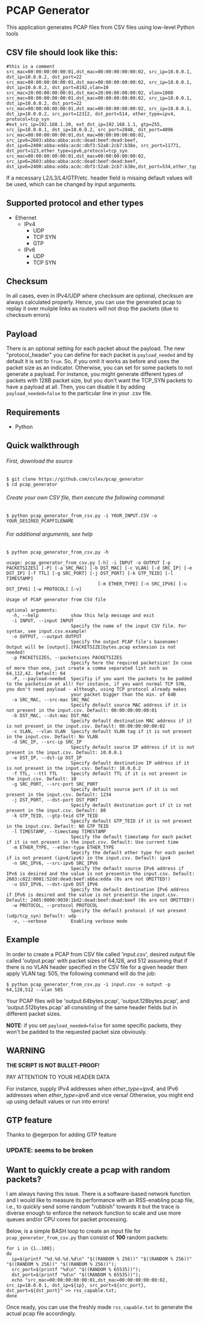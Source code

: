 # PCAP Generator
This application generates PCAP files from CSV files using low-level Python tools

## CSV file should look like this:
```
#this is a comment
src_mac=00:00:00:00:00:01,dst_mac=00:00:00:00:00:02, src_ip=10.0.0.1, dst_ip=10.0.0.2, dst_port=22
src_mac=00:00:00:00:00:01,dst_mac=00:00:00:00:00:02, src_ip=10.0.0.1, dst_ip=10.0.0.2, dst_port=8192,vlan=10
src_mac=20:00:00:00:00:01,dst_mac=20:00:00:00:00:02, vlan=1000
src_mac=00:00:00:00:00:01,dst_mac=00:00:00:00:00:02, src_ip=10.0.0.1, dst_ip=10.0.0.2, dst_port=22
src_mac=00:00:00:00:00:01,dst_mac=00:00:00:00:00:02, src_ip=10.0.0.1, dst_ip=10.0.0.2, src_port=12312, dst_port=514, ether_type=ipv4, protocol=tcp_syn
#ext_src_ip=192.168.1.20, ext_dst_ip=192.168.1.1, gtp=255, src_ip=10.0.0.1, dst_ip=10.0.0.2, src_port=2048, dst_port=4096
src_mac=00:00:00:00:00:01,dst_mac=00:00:00:00:00:02, src_ipv6=2603:abba:abba:acdc:dead:beef:dead:beef, dst_ipv6=2400:abba:edda:acdc:dbf3:52a8:2cb7:b38e, src_port=11771, dst_port=123,ether_type=ipv6,protocol=tcp_syn
src_mac=00:00:00:00:00:01,dst_mac=00:00:00:00:00:02, src_ipv6=2603:abba:abba:acdc:dead:beef:dead:beef, dst_ipv6=2400:abba:edda:acdc:dbf3:52a8:2cb7:b38e,dst_port=534,ether_type=ipv6,protocol=udp

```
 If a necessary L2/L3/L4/GTP/etc. header field is missing default values will be used, which can be changed by input arguments.
 
## Supported protocol and ether types
- Ethernet
  - IPv4
    - UDP
    - TCP SYN
    - GTP
  - IPv6
    - UDP
    - TCP SYN

## Checksum
In all cases, even in IPv4/UDP where checksum are optional, checksum are always calculated properly.
Hence, you can use the generated pcap to replay it over muliple links as routers will not drop the packets (due to checksum errors)

## Payload
There is an optional setting for each packet about the payload. The new "protocol_header" you can define for each packet is `payload_needed` and by default it is set to `True`. 
So, if you omit it works as before and uses the packet size as an indicator.
Otherwise, you can set for some packets to not generate a payload. For instance, you might generate different types of packets with 128B packet size, but you don't want the TCP_SYN packets to have a payload at all. Then, you can disable it by adding `payload_needed=false` to the particular line in your .csv file.

## Requirements
 - Python
 
## Quick walkthrough
###### First, download the source
```
$ git clone https://github.com/cslev/pcap_generator
$ cd pcap_generator
```

###### Create your own CSV file, then execute the following command:
```
$ python pcap_generator_from_csv.py -i YOUR_INPUT.CSV -o YOUR_DESIRED_PCAPFILENAME
```

###### For additional arguments, see help
```
$ python pcap_generator_from_csv.py -h

usage: pcap_generator_from_csv.py [-h] -i INPUT -o OUTPUT [-p PACKETSIZES] [-P] [-a SRC_MAC] [-b DST_MAC] [-c VLAN] [-d SRC_IP] [-e DST_IP] [-f TTL] [-g SRC_PORT] [-j DST_PORT] [-k GTP_TEID] [-l TIMESTAMP]
                                  [-m ETHER_TYPE] [-n SRC_IPV6] [-u DST_IPV6] [-w PROTOCOL] [-v]

Usage of PCAP generator from CSV file

optional arguments:
  -h, --help            show this help message and exit
  -i INPUT, --input INPUT
                        Specify the name of the input CSV file. For syntax, see input.csv.example!
  -o OUTPUT, --output OUTPUT
                        Specify the output PCAP file's basename! Output will be [output].[PACKETSIZE]bytes.pcap extension is not needed!
  -p PACKETSIZES, --packetsizes PACKETSIZES
                        Specify here the required packetsize! In case of more than one, just create a comma separated list such as 64,112,42. Default: 64
  -P, --payload-needed  Specifiy if you want the packets to be padded to the packetsize at all! For instance, if you want normal TCP SYN, you don't need payload - although, using TCP protocol already makes
                        your packet bigger than the min. of 64B
  -a SRC_MAC, --src-mac SRC_MAC
                        Specify default source MAC address if it is not present in the input.csv. Default: 00:00:00:00:00:01
  -b DST_MAC, --dst-mac DST_MAC
                        Specify default destination MAC address if it is not present in the input.csv. Default: 00:00:00:00:00:02
  -c VLAN, --vlan VLAN  Specify default VLAN tag if it is not present in the input.csv. Default: No VLAN
  -d SRC_IP, --src-ip SRC_IP
                        Specify default source IP address if it is not present in the input.csv. Default: 10.0.0.1
  -e DST_IP, --dst-ip DST_IP
                        Specify default destination IP address if it is not present in the input.csv. Default: 10.0.0.2
  -f TTL, --ttl TTL     Specify default TTL if it is not present in the input.csv. Default: 10
  -g SRC_PORT, --src-port SRC_PORT
                        Specify default source port if it is not present in the input.csv. Default: 1234
  -j DST_PORT, --dst-port DST_PORT
                        Specify default destination port if it is not present in the input.csv. Default: 80
  -k GTP_TEID, --gtp-teid GTP_TEID
                        Specify default GTP_TEID if it is not present in the input.csv. Default: NO GTP TEID
  -l TIMESTAMP, --timestamp TIMESTAMP
                        Specify the default timestamp for each packet if it is not present in the input.csv. Default: Use current time
  -m ETHER_TYPE, --ether-type ETHER_TYPE
                        Sepcify the default ether type for each packet if is not present (ipv4/ipv6) in the input.csv. Default: ipv4
  -n SRC_IPV6, --src-ipv6 SRC_IPV6
                        Specify the default source IPv6 address if IPv6 is desired and the value is not presentin the input.csv. Default: 2603:c022:0001:52dd:dead:beef:abba:edda (0s are not OMITTED!)
  -u DST_IPV6, --dst-ipv6 DST_IPV6
                        Specify the default destination IPv6 address if IPv6 is desired and the value is not presentin the input.csv. Default: 2405:0800:9030:1bd2:dead:beef:dead:beef (0s are not OMITTED!)
  -w PROTOCOL, --protocol PROTOCOL
                        Specify the default protocol if not present (udp/tcp_syn) Default: udp
  -v, --verbose         Enabling verbose mode
```

## Example
In order to create a PCAP from CSV file called 'input.csv', desired output file called 'output.pcap' with packet sizes of 64,128, and 512 assuming that if there is no VLAN header specified in the CSV file for a given header then apply VLAN tag: 505, the following command will do the job:
```
$ python pcap_generator_from_csv.py -i input.csv -o output -p 64,128,512 --vlan 505
```
Your PCAP files will be 'output.64bytes.pcap', 'output.128bytes.pcap', and 'output.512bytes.pcap' all consisting of the same header fields but in different packet sizes.

**NOTE**: if you set `payload_needed=false` for some specific packets, they won't be padded to the requested packet size obviously.

## WARNING
**THE SCRIPT IS NOT BULLET-PROOF!**

PAY ATTENTION TO YOUR HEADER DATA

For instance, supply IPv4 addresses when *ether_type=ipv4*, and IPv6 addresses when *ether_type=ipv6* and vice versa!
Otherwise, you might end up using default values or run into errors!

## GTP feature 
Thanks to @egerpon for adding GTP feature
### UPDATE: seems to be broken

## Want to quickly create a pcap with random packets?
I am always having this issue. There is a software-based network function and I would like to measure its performance with an RSS-enabling pcap file, i.e., to quickly send some random "rubbish" towards it but the trace is diverse enough to enforce the network function to scale and use more queues and/or CPU cores for packet processing.

Below, is a simple BASH loop to create an input file for `pcap_generator_from_csv.py` than consist of **100** random packets:
```
for i in {1..100}; 
do 
  ip=$(printf "%d.%d.%d.%d\n" "$((RANDOM % 256))" "$((RANDOM % 256))" "$((RANDOM % 256))" "$((RANDOM % 256))"); 
  src_port=$(printf "%d\n" "$((RANDOM % 65535))");
  dst_port=$(printf "%d\n" "$((RANDOM % 65535))"); 
  echo "src_mac=00:00:00:00:00:01,dst_mac=00:00:00:00:00:02, src_ip=10.0.0.1, dst_ip=${ip}, src_port=${src_port}, dst_port=${dst_port}" >> rss_capable.txt;
done
```
Once ready, you can use the freshly made `rss_capable.txt` to generate the actual pcap file accordingly.
